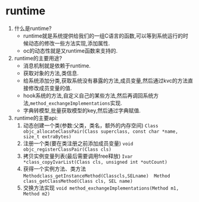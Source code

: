 # runtime

1. 什么是runtime? 
	- runtime就是系统提供给我们的一组C语言的函数,可以等到系统运行的时候动态的修改一些方法实现,添加属性.
	- oc的动态性就是又runtime函数来支持的.
2. runtime的主要用途? 
	- 消息机制就是依赖于runtime.
	- 获取对象的方法,类信息.
	- 给系统添加分类,获取系统没有暴露的方法,成员变量,然后通过kvc的方法直接修改成员变量的值.
	- hook系统的方法,自定义自己的某些方法,然后再调回系统方法,`method_exchangeImplementations`实现.
	- 字典转模型,批量获取模型的key,然后通过字典赋值.
3. runtime的主要api:
	1. 动态创建一个类(参数:父类，类名，额外的内存空间) `Class objc_allocateClassPair(Class superclass, const char *name, size_t extraBytes)`
	2. 注册一个类(要在类注册之前添加成员变量) `void objc_registerClassPair(Class cls)`
	3. 拷⻉实例变量列表(最后需要调用free释放) `Ivar *class_copyIvarList(Class cls, unsigned int *outCount)`
	4. 获得一个实例方法、类方法`Methodclass_getInstanceMethod(Classcls,SELname)  Method class_getClassMethod(Class cls, SEL name)`
	5. 交换方法实现 `void method_exchangeImplementations(Method m1, Method m2)`
